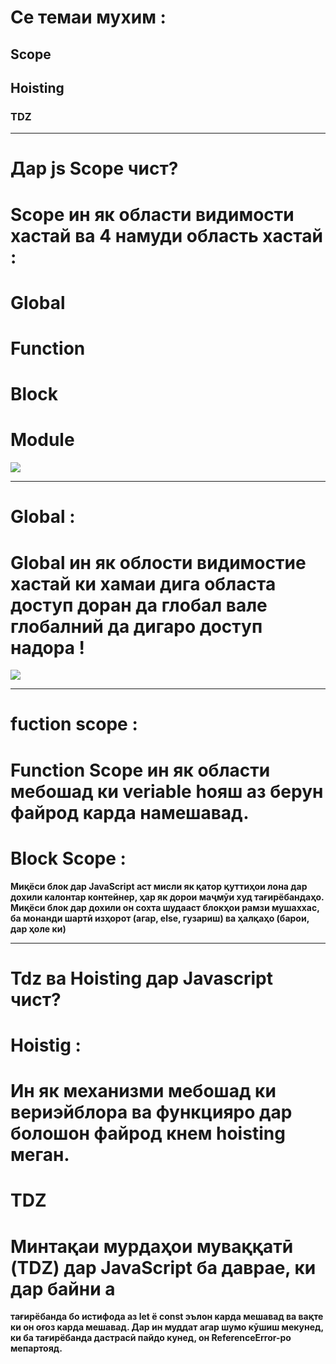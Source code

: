 # Се темаи мухим :
## Scope
## Hoisting
### TDZ
-----
# Дар js Scope чист?
# Scope ин як области видимости хастай ва 4 намуди область хастай :
# Global
# Function 
# Block
# Module
![](https://hashnode.com/utility/r?url=https%3A%2F%2Fcdn.hashnode.com%2Fres%2Fhashnode%2Fimage%2Fupload%2Fv1677183480767%2F41e10aae-6f9b-414f-8282-424fee518df1.png%3Fw%3D1200%26h%3D630%26fit%3Dcrop%26crop%3Dentropy%26auto%3Dcompress%2Cformat%26format%3Dwebp%26fm%3Dpng)

----
# Global : 
# Global ин як облости видимостие хастай ки хамаи дига областа доступ доран да глобал вале глобалний да дигаро доступ надора !
![](https://miro.medium.com/v2/resize:fit:1400/1*naPPWUJjDMmKXZzsWopOqQ.jpeg)

---

# fuction scope : 
# Function Scope ин як области мебошад ки veriable hояш аз берун файрод карда намешавад.


# Block Scope :
**Миқёси блок дар JavaScript аст
мисли як қатор қуттиҳои лона дар дохили калонтар
контейнер, ҳар як дорои маҷмӯи худ
тағирёбандаҳо. Миқёси блок дар дохили он сохта шудааст
блокҳои рамзи мушаххас, ба монанди шартӣ
изҳорот (агар, else, гузариш) ва ҳалқаҳо (барои,
дар ҳоле ки)**

----

# Tdz ва Hoisting дар Javascript чист?
# Hoistig :
# Ин як механизми мебошад ки вериэйблора ва функцияро дар болошон файрод кнем hoisting меган.
# TDZ
# Минтақаи мурдаҳои муваққатӣ (TDZ) дар JavaScript ба даврае, ки дар байни а
**тағирёбанда бо истифода аз let ё const эълон карда мешавад ва вақте ки он оғоз карда мешавад. Дар ин муддат агар
шумо кӯшиш мекунед, ки ба тағирёбанда дастрасӣ пайдо кунед, он ReferenceError-ро мепартояд.**
